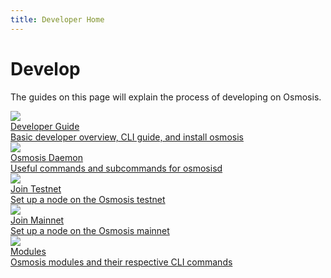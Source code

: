 ```yaml
---
title: Developer Home
---
```


# Develop

The guides on this page will explain the process of developing on Osmosis.

<div class="cards twoColumn">
  <a href="dev-guide.html" class="card">
    <img src="/osmosis/img/book-solid.svg" class="filter-blue"/>
    <div class="title">
     Developer Guide
    </div>
    <div class="text">
      Basic developer overview, CLI guide, and install osmosis
    </div>
  </a>
  <a href="osmosisd" class="card">
    <img src="/osmosis/img/terminal-solid.svg" class="filter-blue"/>
    <div class="title">
     Osmosis Daemon 
    </div>
    <div class="text">
      Useful commands and subcommands for osmosisd
    </div>
  </a>

  <a href="network/join-testnet.html" class="card">
    <img src="/osmosis/img/flask-test.svg" class="filter-blue"/>
    <div class="title">
     Join Testnet
    </div>
    <div class="text">
      Set up a node on the Osmosis testnet
    </div>
  </a>
  <a href="network/join-mainnet.html" class="card">
    <img src="/osmosis/img/link.svg" class="filter-blue"/>
    <div class="title">
     Join Mainnet 
    </div>
    <div class="text">
      Set up a node on the Osmosis mainnet
    </div>
  </a>

  <a href="modules/" class="card">
    <img src="/osmosis/img/lego.svg" class="filter-blue"/>
    <div class="title">
     Modules 
    </div>
    <div class="text">
      Osmosis modules and their respective CLI commands
    </div>
  </a>
 </div>